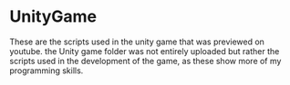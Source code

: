 # UnityGame

These are the scripts used in the unity game that was previewed on youtube. the Unity game folder was not entirely uploaded but rather the scripts used in the development of the game, as these show more of my programming skills.
